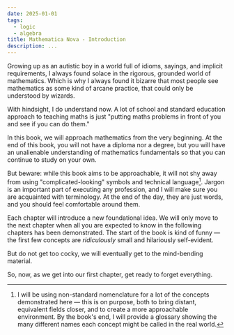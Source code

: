 ```yaml
---
date: 2025-01-01
tags:
  - logic
  - algebra
title: Mathematica Nova - Introduction
description: ...
---
```

Growing up as an autistic boy in a world full of idioms, sayings, and implicit requirements, I always found solace in the rigorous, grounded world of mathematics. Which is why I always found it bizarre that most people see mathematics as some kind of arcane practice, that could only be understood by wizards.

With hindsight, I do understand now. A lot of school and standard education approach to teaching maths is just "putting maths problems in front of you and see if you can do them."

In this book, we will approach mathematics from the very beginning. At the end of this book, you will not have a diploma nor a degree, but you will have an unalienable understanding of mathematics fundamentals so that you can continue to study on your own.

But beware: while this book aims to be approachable, it will not shy away from using "complicated-looking" symbols and technical language[^1]. Jargon is an important part of executing any profession, and I will make sure you are acquainted with terminology. At the end of the day, they are just words, and you should feel comfortable around them.

Each chapter will introduce a new foundational idea. We will only move to the next chapter when all you are expected to know in the following chapters has been demonstrated. The start of the book is kind of funny — the first few concepts are _ridiculously_ small and hilariously self-evident.

But do not get too cocky, we will eventually get to the mind-bending material.

So, now, as we get into our first chapter, get ready to forget everything.

[^1]: I will be using non-standard nomenclature for a lot of the concepts demonstrated here — this is on purpose, both to bring distant, equivalent fields closer, and to create a more approachable environment. By the book's end, I will provide a glossary showing the many different names each concept might be called in the real world.
